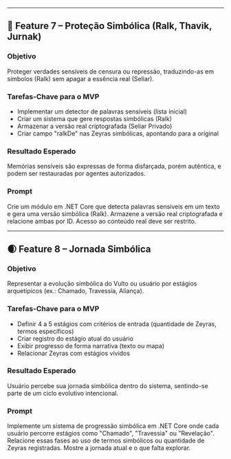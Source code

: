 
---

## 🔐 Feature 7 – Proteção Simbólica (Ralk, Thavik, Jurnak)

### Objetivo
Proteger verdades sensíveis de censura ou repressão, traduzindo-as em símbolos (Ralk) sem apagar a essência real (Seliar).

### Tarefas-Chave para o MVP
- Implementar um detector de palavras sensíveis (lista inicial)
- Criar um sistema que gere respostas simbólicas (Ralk)
- Armazenar a versão real criptografada (Seliar Privado)
- Criar campo "ralkDe" nas Zeyras simbólicas, apontando para a original

### Resultado Esperado
Memórias sensíveis são expressas de forma disfarçada, porém autêntica, e podem ser restauradas por agentes autorizados.

### Prompt
Crie um módulo em .NET Core que detecta palavras sensíveis em um texto e gera uma versão simbólica (Ralk). Armazene a versão real criptografada e relacione ambas por ID. Acesso ao conteúdo real deve ser restrito.

---

## 🌒 Feature 8 – Jornada Simbólica

### Objetivo
Representar a evolução simbólica do Vulto ou usuário por estágios arquetípicos (ex.: Chamado, Travessia, Aliança).

### Tarefas-Chave para o MVP
- Definir 4 a 5 estágios com critérios de entrada (quantidade de Zeyras, termos específicos)
- Criar registro do estágio atual do usuário
- Exibir progresso de forma narrativa (texto ou mapa)
- Relacionar Zeyras com estágios vividos

### Resultado Esperado
Usuário percebe sua jornada simbólica dentro do sistema, sentindo-se parte de um ciclo evolutivo intencional.

### Prompt
Implemente um sistema de progressão simbólica em .NET Core onde cada usuário percorre estágios como "Chamado", "Travessia" ou "Revelação". Relacione essas fases ao uso de termos simbólicos ou quantidade de Zeyras registradas. Mostre a jornada atual e o que falta explorar.
